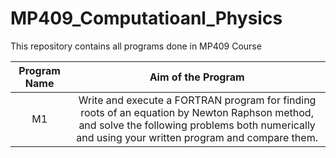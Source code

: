 # MP409_Computatioanl_Physics
This repository contains all programs done in MP409 Course

|Program Name|Aim of the Program|
|:----------:|:----------------:|
|M1|Write and execute a FORTRAN program for finding roots of an equation by Newton Raphson method, and solve the following problems both numerically and using your written program and compare them.|
